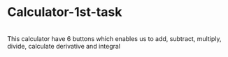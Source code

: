 # Calculator-1st-task
<br> This calculator have 6 buttons which enables us to add, subtract, multiply, divide, calculate derivative and integral

